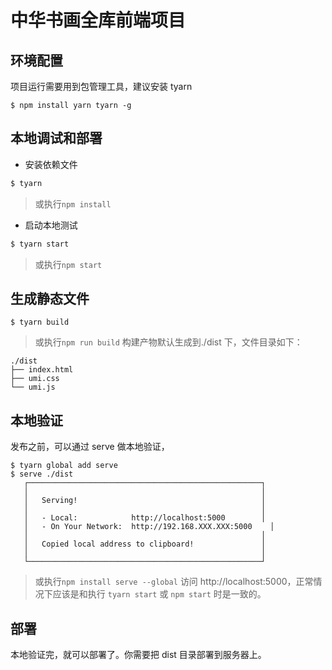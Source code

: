 # 中华书画全库前端项目

## 环境配置
项目运行需要用到包管理工具，建议安装 tyarn
```
$ npm install yarn tyarn -g
```

## 本地调试和部署

* 安装依赖文件

```bash
$ tyarn
```
> 或执行`npm install`
* 启动本地测试

```bash
$ tyarn start
```
> 或执行`npm start`
## 生成静态文件

```
$ tyarn build
```
> 或执行`npm run build`
构建产物默认生成到./dist 下，文件目录如下：
```
./dist
├── index.html
├── umi.css
└── umi.js
```

## 本地验证
发布之前，可以通过 serve 做本地验证，

```
$ tyarn global add serve
$ serve ./dist
   ┌────────────────────────────────────────────────────┐
   │                                                    │
   │   Serving!                                         │
   │                                                    │
   │   - Local:            http://localhost:5000        │
   │   - On Your Network:  http://192.168.XXX.XXX:5000    │
   │                                                    │
   │   Copied local address to clipboard!               │
   │                                                    │
   └────────────────────────────────────────────────────┘
```
> 或执行`npm install serve --global`
访问 http://localhost:5000，正常情况下应该是和执行 `tyarn start` 或 `npm start` 时是一致的。

## 部署
本地验证完，就可以部署了。你需要把 dist 目录部署到服务器上。